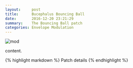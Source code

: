 ```yaml
---
layout:     post
title:      Bucephalus Bouncing Ball
date:       2016-12-20 23:21:29
summary:    The Bouncing Ball patch
categories: Envelope Modulation
---
```

<img src="{{ site.baseurl }}/images/mod4.jpg" alt="mod" class="avatar" />

content.

{% highlight markdown %}
Patch details
{% endhighlight %}


